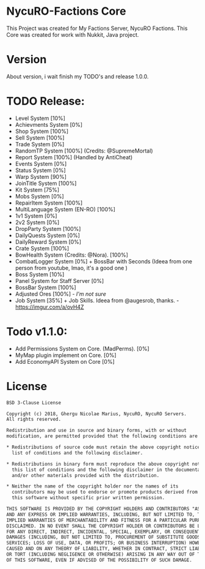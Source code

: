 # NycuRO-Factions Core

This Project was created for My Factions Server, NycuRO Factions.
This Core was created for work with Nukkit, Java project.

# Version

About version, i wait finish my TODO's and release 1.0.0.

# TODO Release:

- Level System [10%]
- Achievments System [0%]
- Shop System [100%]
- Sell System [100%]
- Trade System [0%]
- RandomTP System [100%] (Credits: @SupremeMortal)
- Report System [100%] (Handled by AntiCheat)
- Events System [0%]
- Status System [0%]
- Warp System [90%]
- JoinTitle System [100%]
- Kit System [75%]
- Mobs System [0%]
- RepairItem System [100%]
- MultiLanguage System (EN-RO) [100%]
- 1v1 System [0%]
- 2v2 System [0%]
- DropParty System [100%]
- DailyQuests System [0%]
- DailyReward System [0%]
- Crate System [100%]
- BowHealth System (Credits: @Nora). [100%]
- CombatLogger System [0%] + BossBar with Seconds (Ideea from one person from youtube, lmao, it's a good one )
- Boss System [10%]
- Panel System for Staff Server [0%]
- BossBar System [100%]
- Adjusted Ores [100%] - *I'm not sure*
- Job System [35%] + Job Skills. Ideea from @augesrob, thanks. - https://imgur.com/a/ovH4Z

# Todo v1.1.0:
- Add Permissions System on Core. (MadPerms). [0%]
- MyMap plugin implement on Core. [0%]
- Add EconomyAPI System on Core [0%]

# License
```html
BSD 3-Clause License

Copyright (c) 2018, Ghergu Nicolae Marius, NycuRO, NycuRO Servers.
All rights reserved.

Redistribution and use in source and binary forms, with or without
modification, are permitted provided that the following conditions are met:

* Redistributions of source code must retain the above copyright notice, this
  list of conditions and the following disclaimer.

* Redistributions in binary form must reproduce the above copyright notice,
  this list of conditions and the following disclaimer in the documentation
  and/or other materials provided with the distribution.

* Neither the name of the copyright holder nor the names of its
  contributors may be used to endorse or promote products derived from
  this software without specific prior written permission.

THIS SOFTWARE IS PROVIDED BY THE COPYRIGHT HOLDERS AND CONTRIBUTORS "AS IS"
AND ANY EXPRESS OR IMPLIED WARRANTIES, INCLUDING, BUT NOT LIMITED TO, THE
IMPLIED WARRANTIES OF MERCHANTABILITY AND FITNESS FOR A PARTICULAR PURPOSE ARE
DISCLAIMED. IN NO EVENT SHALL THE COPYRIGHT HOLDER OR CONTRIBUTORS BE LIABLE
FOR ANY DIRECT, INDIRECT, INCIDENTAL, SPECIAL, EXEMPLARY, OR CONSEQUENTIAL
DAMAGES (INCLUDING, BUT NOT LIMITED TO, PROCUREMENT OF SUBSTITUTE GOODS OR
SERVICES; LOSS OF USE, DATA, OR PROFITS; OR BUSINESS INTERRUPTION) HOWEVER
CAUSED AND ON ANY THEORY OF LIABILITY, WHETHER IN CONTRACT, STRICT LIABILITY,
OR TORT (INCLUDING NEGLIGENCE OR OTHERWISE) ARISING IN ANY WAY OUT OF THE USE
OF THIS SOFTWARE, EVEN IF ADVISED OF THE POSSIBILITY OF SUCH DAMAGE.
```
